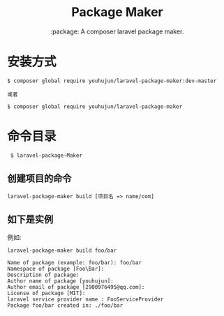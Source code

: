 <h1 align="center"> Package Maker </h1>

<p align="center"> :package: A composer laravel package maker.</p>


# 安装方式


```shell
$ composer global require youhujun/laravel-package-maker:dev-master

或者

$ composer global require youhujun/laravel-package-maker

```

# 命令目录

```shell
 $ laravel-package-Maker
```

## 创建项目的命令

```
laravel-package-maker build [项目名 => name/com]
```

## 如下是实例

例如:
```shell
laravel-package-maker build foo/bar

Name of package (example: foo/bar): foo/bar
Namespace of package [Foo\Bar]:
Description of package:
Author name of package [youhujun]:
Author email of package [2900976495@qq.com]:
License of package [MIT]:
laravel service provider name : FooServiceProvider
Package foo/bar created in: ./foo/bar
```
